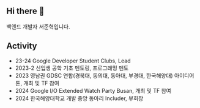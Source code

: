 ## Hi there 👋

백엔드 개발자 서준혁입니다.

## Activity
- 23-24 Google Developer Student Clubs, Lead
- 2023-2 신입생 공학 기초 멘토링, 프로그래밍 멘토
- 2023 영남권 GDSC 연합(경북대, 동의대, 동아대, 부경대, 한국해양대) 아이디어톤, 개최 및 TF 참여
- 2024 Google I/O Extended Watch Party Busan, 개최 및 TF 참여
- 2024 한국해양대학교 개발 중앙 동아리 Includer, 부회장
